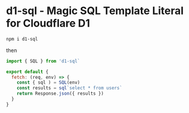 # d1-sql - Magic SQL Template Literal for Cloudflare D1

```bash
npm i d1-sql
```

then

```javascript
import { SQL } from 'd1-sql`

export default {
  fetch: (req, env) => {
    const { sql ) = SQL(env)
    const results = sql`select * from users`
    return Response.json({ results })
  }
}
```
